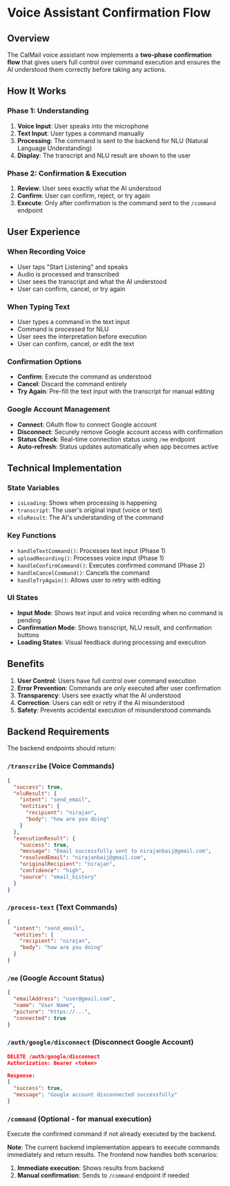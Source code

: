 # Voice Assistant Confirmation Flow

## Overview

The CalMail voice assistant now implements a **two-phase confirmation flow** that gives users full control over command execution and ensures the AI understood them correctly before taking any actions.

## How It Works

### Phase 1: Understanding

1. **Voice Input**: User speaks into the microphone
2. **Text Input**: User types a command manually
3. **Processing**: The command is sent to the backend for NLU (Natural Language Understanding)
4. **Display**: The transcript and NLU result are shown to the user

### Phase 2: Confirmation & Execution

1. **Review**: User sees exactly what the AI understood
2. **Confirm**: User can confirm, reject, or try again
3. **Execute**: Only after confirmation is the command sent to the `/command` endpoint

## User Experience

### When Recording Voice

- User taps "Start Listening" and speaks
- Audio is processed and transcribed
- User sees the transcript and what the AI understood
- User can confirm, cancel, or try again

### When Typing Text

- User types a command in the text input
- Command is processed for NLU
- User sees the interpretation before execution
- User can confirm, cancel, or edit the text

### Confirmation Options

- **Confirm**: Execute the command as understood
- **Cancel**: Discard the command entirely
- **Try Again**: Pre-fill the text input with the transcript for manual editing

### Google Account Management

- **Connect**: OAuth flow to connect Google account
- **Disconnect**: Securely remove Google account access with confirmation
- **Status Check**: Real-time connection status using `/me` endpoint
- **Auto-refresh**: Status updates automatically when app becomes active

## Technical Implementation

### State Variables

- `isLoading`: Shows when processing is happening
- `transcript`: The user's original input (voice or text)
- `nluResult`: The AI's understanding of the command

### Key Functions

- `handleTextCommand()`: Processes text input (Phase 1)
- `uploadRecording()`: Processes voice input (Phase 1)
- `handleConfirmCommand()`: Executes confirmed command (Phase 2)
- `handleCancelCommand()`: Cancels the command
- `handleTryAgain()`: Allows user to retry with editing

### UI States

- **Input Mode**: Shows text input and voice recording when no command is pending
- **Confirmation Mode**: Shows transcript, NLU result, and confirmation buttons
- **Loading States**: Visual feedback during processing and execution

## Benefits

1. **User Control**: Users have full control over command execution
2. **Error Prevention**: Commands are only executed after user confirmation
3. **Transparency**: Users see exactly what the AI understood
4. **Correction**: Users can edit or retry if the AI misunderstood
5. **Safety**: Prevents accidental execution of misunderstood commands

## Backend Requirements

The backend endpoints should return:

### `/transcribe` (Voice Commands)

```json
{
  "success": true,
  "nluResult": {
    "intent": "send_email",
    "entities": {
      "recipient": "nirajan",
      "body": "how are you doing"
    }
  },
  "executionResult": {
    "success": true,
    "message": "Email successfully sent to nirajanbaij@gmail.com",
    "resolvedEmail": "nirajanbaij@gmail.com",
    "originalRecipient": "nirajan",
    "confidence": "high",
    "source": "email_history"
  }
}
```

### `/process-text` (Text Commands)

```json
{
  "intent": "send_email",
  "entities": {
    "recipient": "nirajan",
    "body": "how are you doing"
  }
}
```

### `/me` (Google Account Status)

```json
{
  "emailAddress": "user@gmail.com",
  "name": "User Name",
  "picture": "https://...",
  "connected": true
}
```

### `/auth/google/disconnect` (Disconnect Google Account)

```json
DELETE /auth/google/disconnect
Authorization: Bearer <token>

Response:
{
  "success": true,
  "message": "Google account disconnected successfully"
}
```

### `/command` (Optional - for manual execution)

Execute the confirmed command if not already executed by the backend.

**Note**: The current backend implementation appears to execute commands immediately and return results. The frontend now handles both scenarios:

1. **Immediate execution**: Shows results from backend
2. **Manual confirmation**: Sends to `/command` endpoint if needed

